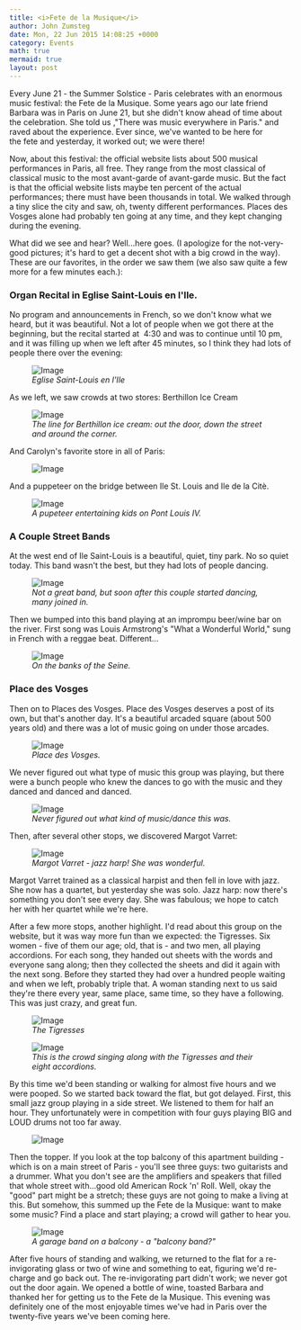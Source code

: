 ```yaml
---
title: <i>Fete de la Musique</i>
author: John Zumsteg
date: Mon, 22 Jun 2015 14:08:25 +0000
category: Events 
math: true
mermaid: true
layout: post
---
```

Every June 21 - the Summer Solstice - Paris celebrates with an enormous music festival: the Fete de la Musique. Some years ago our late friend Barbara was in Paris on June 21, but she didn't know ahead of time about the celebration. She told us ,"There was music everywhere in Paris." and raved about the experience. Ever since, we've wanted to be here for the fete and yesterday, it worked out; we were there!

Now, about this festival: the official website lists about 500 musical performances in Paris, all free. They range from the most classical of classical music to the most avant-garde of avant-garde music. But the fact is that the official website lists maybe ten percent of the actual performances; there must have been thousands in total. We walked through a tiny slice the city and saw, oh, twenty different performances. Places des Vosges alone had probably ten going at any time, and they kept changing during the evening.

What did we see and hear? Well...here goes. (I apologize for the not-very-good pictures; it's hard to get a decent shot with a big crowd in the way). These are our favorites, in the order we saw them (we also saw quite a few more for a few minutes each.):
<h3>Organ Recital in Eglise Saint-Louis en l'Ile.</h3>
No program and announcements in French, so we don't know what we heard, but it was beautiful. Not a lot of people when we got there at the beginning, but the recital started at  4:30 and was to continue until 10 pm, and it was filling up when we left after 45 minutes, so I think they had lots of people there over the evening:

<figure class = "landscape">
	<img src="{{"/assets/images/2015/06/20150621_DSC05607.jpg" | prepend: site.baseurl | prepend: site.url }}" alt="Image" />
	<figcaption><em>Eglise Saint-Louis en l'Ile</em></figcaption>
</figure>



As we left, we saw crowds at two stores: Berthillon Ice Cream

<figure class = "landscape">
	<img src="{{"/assets/images/2015/06/20150621_DSC05610.jpg" | prepend: site.baseurl | prepend: site.url }}" alt="Image" />
	<figcaption><em>The line for Berthillon ice cream: out the door, down the street and around the corner.</em></figcaption>
</figure>



And Carolyn's favorite store in all of Paris:

<figure class = "landscape">
	<img src="{{"/assets/images/2015/06/20150621_DSC05611-1024x768.jpg" | prepend: site.baseurl | prepend: site.url }}" alt="Image" />
	<figcaption></figcaption>
</figure>



And a puppeteer on the bridge between Ile St. Louis and Ile de la Citè.

<figure class = "landscape">
	<img src="{{"/assets/images/2015/06/20150621_DSC05613.jpg" | prepend: site.baseurl | prepend: site.url }}" alt="Image" />
	<figcaption><em>A pupeteer entertaining kids on Pont Louis IV.</em></figcaption>
</figure>


<h3>A Couple Street Bands</h3>
At the west end of Ile Saint-Louis is a beautiful, quiet, tiny park. No so quiet today. This band wasn't the best, but they had lots of people dancing.

<figure class = "landscape">
	<img src="{{"/assets/images/2015/06/20150621_DSC05617.jpg" | prepend: site.baseurl | prepend: site.url }}" alt="Image" />
	<figcaption><em>Not a great band, but soon after this couple started dancing, many joined in.</em></figcaption>
</figure>



Then we bumped into this band playing at an imprompu beer/wine bar on the river. First song was Louis Armstrong's "What a Wonderful World," sung in French with a reggae beat. Different...

<figure class = "landscape">
	<img src="{{"/assets/images/2015/06/20150621_DSC05621.jpg" | prepend: site.baseurl | prepend: site.url }}" alt="Image" />
	<figcaption><em>On the banks of the Seine.</em></figcaption>
</figure>


<h3>Place des Vosges</h3>
Then on to Places des Vosges. Place des Vosges deserves a post of its own, but that's another day. It's a beautiful arcaded square (about 500 years old) and there was a lot of music going on under those arcades.

<figure class = "landscape">
	<img src="{{"/assets/images/2015/06/20150621_DSC05627.jpg" | prepend: site.baseurl | prepend: site.url }}" alt="Image" />
	<figcaption><em>Place des Vosges.</em></figcaption>
</figure>



We never figured out what type of music this group was playing, but there were a bunch people who knew the dances to go with the music and they danced and danced and danced.

<figure class = "landscape">
	<img src="{{"/assets/images/2015/06/20150621_DSC05631.jpg" | prepend: site.baseurl | prepend: site.url }}" alt="Image" />
	<figcaption><em>Never figured out what kind of music/dance this was.</em></figcaption>
</figure>



Then, after several other stops, we discovered Margot Varret:

<figure class = "landscape">
	<img src="{{"/assets/images/2015/06/20150621_DSC05640.jpg" | prepend: site.baseurl | prepend: site.url }}" alt="Image" />
	<figcaption><em>Margot Varret - jazz harp! She was wonderful.</em></figcaption>
</figure>



Margot Varret trained as a classical harpist and then fell in love with jazz. She now has a quartet, but yesterday she was solo. Jazz harp: now there's something you don't see every day. She was fabulous; we hope to catch her with her quartet while we're here.

After a few more stops, another highlight. I'd read about this group on the website, but it was way more fun than we expected: the Tigresses. Six women - five of them our age; old, that is - and two men, all playing accordions. For each song, they handed out sheets with the words and everyone sang along; then they collected the sheets and did it again with the next song. Before they started they had over a hundred people waiting and when we left, probably triple that. A woman standing next to us said they're there every year, same place, same time, so they have a following. This was just crazy, and great fun.

<figure class = "landscape">
	<img src="{{"/assets/images/2015/06/20150621_DSC05646.jpg" | prepend: site.baseurl | prepend: site.url }}" alt="Image" />
	<figcaption><em>The Tigresses</em></figcaption>
</figure>



<figure class = "landscape">
	<img src="{{"/assets/images/2015/06/20150621_DSC05649.jpg" | prepend: site.baseurl | prepend: site.url }}" alt="Image" />
	<figcaption><em>This is the crowd singing along with the Tigresses and their eight accordions.</em></figcaption>
</figure>



By this time we'd been standing or walking for almost five hours and we were pooped. So we started back toward the flat, but got delayed. First, this small jazz group playing in a side street. We listened to them for half an hour. They unfortunately were in competition with four guys playing BIG and LOUD drums not too far away.

<figure class = "landscape">
	<img src="{{"/assets/images/2015/06/20150621_DSC05651-1024x648.jpg" | prepend: site.baseurl | prepend: site.url }}" alt="Image" />
	<figcaption></figcaption>
</figure>



Then the topper. If you look at the top balcony of this apartment building - which is on a main street of Paris - you'll see three guys: two guitarists and a drummer. What you don't see are the amplifiers and speakers that filled that whole street with...good old American Rock 'n' Roll. Well, okay the "good" part might be a stretch; these guys are not going to make a living at this. But somehow, this summed up the Fete de la Musique: want to make some music? Find a place and start playing; a crowd will gather to hear you.

<figure class = "portrait">
	<img src="{{"/assets/images/2015/06/20150621_DSC05654.jpg" | prepend: site.baseurl | prepend: site.url }}" alt="Image" />
	<figcaption><em>A garage band on a balcony - a "balcony band?"</em></figcaption>
</figure>



After five hours of standing and walking, we returned to the flat for a re-invigorating glass or two of wine and something to eat, figuring we'd re-charge and go back out. The re-invigorating part didn't work; we never got out the door again. We opened a bottle of wine, toasted Barbara and thanked her for getting us to the Fete de la Musique. This evening was definitely one of the most enjoyable times we've had in Paris over the twenty-five years we've been coming here.
